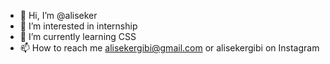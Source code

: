 - 👋 Hi, I’m @aliseker
- 👀 I’m interested in internship
- 🌱 I’m currently learning CSS
- 📫 How to reach me alisekergibi@gmail.com or alisekergibi on Instagram

<!---
aliseker/aliseker is a ✨ special ✨ repository because its `README.md` (this file) appears on your GitHub profile.
You can click the Preview link to take a look at your changes.
--->
